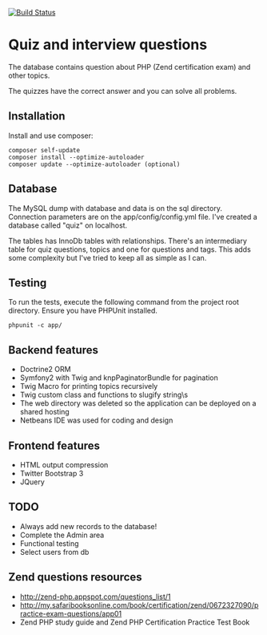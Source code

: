 [![Build Status](https://travis-ci.org/andreafiori/symfony2-quiz.svg?branch=master)](https://travis-ci.org/andreafiori/symfony2-quiz)

Quiz and interview questions
=====================================

The database contains question about PHP (Zend certification exam) and other topics.

The quizzes have the correct answer and you can solve all problems.

Installation
--------------------------------

Install and use composer:

    composer self-update
    composer install --optimize-autoloader
    composer update --optimize-autoloader (optional)

Database
--------------------------------

The MySQL dump with database and data is on the sql directory. 
Connection parameters are on the app/config/config.yml file.
I've created a database called "quiz" on localhost.

The tables has InnoDb tables with relationships. There's an intermediary table
for quiz questions, topics and one for questions and tags.
This adds some complexity but I've tried to keep all as simple as I can.

Testing
--------------------------------

To run the tests, execute the following command from the project root directory. 
Ensure you have PHPUnit installed.
    
    phpunit -c app/

Backend features
--------------------------------

- Doctrine2 ORM
- Symfony2 with Twig and knpPaginatorBundle for pagination
- Twig Macro for printing topics recursively
- Twig custom class and functions to slugify string\s
- The web directory was deleted so the application can be deployed on a shared hosting
- Netbeans IDE was used for coding and design

Frontend features
--------------------------------

- HTML output compression
- Twitter Bootstrap 3
- JQuery

TODO
--------------------------------

- Always add new records to the database!
- Complete the Admin area
- Functional testing
- Select users from db

Zend questions resources
--------------------------------

- http://zend-php.appspot.com/questions_list/1
- http://my.safaribooksonline.com/book/certification/zend/0672327090/practice-exam-questions/app01
- Zend PHP study guide and Zend PHP Certification Practice Test Book
